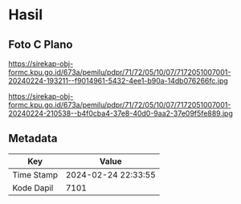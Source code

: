 # Hasil

## Foto C Plano

https://sirekap-obj-formc.kpu.go.id/673a/pemilu/pdpr/71/72/05/10/07/7172051007001-20240224-193211--f9014961-5432-4ee1-b90a-14db076266fc.jpg

https://sirekap-obj-formc.kpu.go.id/673a/pemilu/pdpr/71/72/05/10/07/7172051007001-20240224-210538--b4f0cba4-37e8-40d0-9aa2-37e09f5fe889.jpg


## Metadata

| Key        | Value               |
| ---------- | ------------------- |
| Time Stamp | 2024-02-24 22:33:55 |
| Kode Dapil | 7101                |



